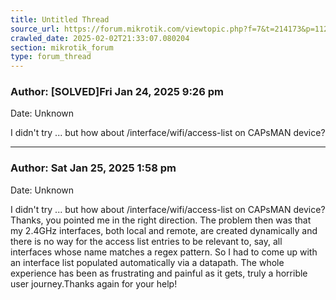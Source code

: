```yaml
---
title: Untitled Thread
source_url: https://forum.mikrotik.com/viewtopic.php?f=7&t=214173&p=1121523#p1121523
crawled_date: 2025-02-02T21:33:07.080204
section: mikrotik_forum
type: forum_thread
---
```


### Author: [SOLVED]Fri Jan 24, 2025 9:26 pm
Date: Unknown

I didn't try ... but how about /interface/wifi/access-list on CAPsMAN device?


---
### Author: Sat Jan 25, 2025 1:58 pm
Date: Unknown

I didn't try ... but how about /interface/wifi/access-list on CAPsMAN device?Thanks, you pointed me in the right direction. The problem then was that my 2.4GHz interfaces, both local and remote, are created dynamically and there is no way for the access list entries to be relevant to, say, all interfaces whose name matches a regex pattern. So I had to come up with an interface list populated automatically via a datapath. The whole experience has been as frustrating and painful as it gets, truly a horrible user journey.Thanks again for your help!

